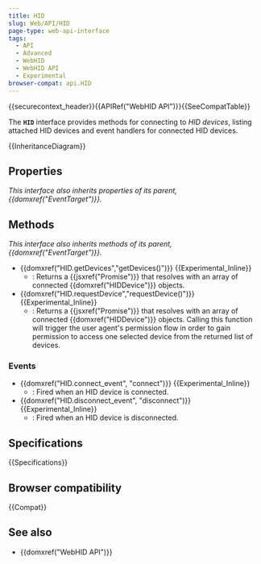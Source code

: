 ```yaml
---
title: HID
slug: Web/API/HID
page-type: web-api-interface
tags:
  - API
  - Advanced
  - WebHID
  - WebHID API
  - Experimental
browser-compat: api.HID
---
```


{{securecontext_header}}{{APIRef("WebHID API")}}{{SeeCompatTable}}

The **`HID`** interface provides methods for connecting to _HID devices_, listing attached HID devices and event handlers for connected HID devices.

{{InheritanceDiagram}}

## Properties

_This interface also inherits properties of its parent, {{domxref("EventTarget")}}._

## Methods

_This interface also inherits methods of its parent, {{domxref("EventTarget")}}._

- {{domxref("HID.getDevices","getDevices()")}} {{Experimental_Inline}}
  - : Returns a {{jsxref("Promise")}} that resolves with an array of connected {{domxref("HIDDevice")}} objects.
- {{domxref("HID.requestDevice","requestDevice()")}} {{Experimental_Inline}}
  - : Returns a {{jsxref("Promise")}} that resolves with an array of connected {{domxref("HIDDevice")}} objects. Calling this function will trigger the user agent's permission flow in order to gain permission to access one selected device from the returned list of devices.

### Events

- {{domxref("HID.connect_event", "connect")}} {{Experimental_Inline}}
  - : Fired when an HID device is connected.
- {{domxref("HID.disconnect_event", "disconnect")}} {{Experimental_Inline}}
  - : Fired when an HID device is disconnected.

## Specifications

{{Specifications}}

## Browser compatibility

{{Compat}}

## See also

- {{domxref("WebHID API")}}

